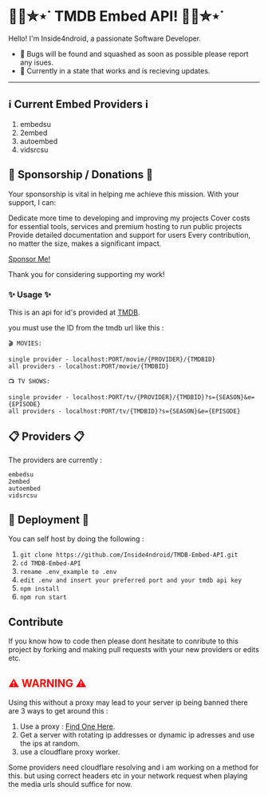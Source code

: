 # 🍿🎥✮⋆˙ TMDB Embed API! 🍿🎥✮⋆˙

Hello! I'm Inside4ndroid, a passionate Software Developer.

- 🐛 Bugs will be found and squashed as soon as possible please report any isues.
- 🌱 Currently in a state that works and is recieving updates.

---

## ℹ️ Current Embed Providers ℹ️

1. embedsu
2. 2embed
3. autoembed
4. vidsrcsu

## 🤝 Sponsorship / Donations 🤝

Your sponsorship is vital in helping me achieve this mission. With your support, I can:

Dedicate more time to developing and improving my projects
Cover costs for essential tools, services and premium hosting to run public projects
Provide detailed documentation and support for users
Every contribution, no matter the size, makes a significant impact.

[Sponsor Me!](https://github.com/sponsors/Inside4ndroid)

Thank you for considering supporting my work!

### ✨ Usage ✨

This is an api for id's provided at [TMDB](https://www.themoviedb.org/).

you must use the ID from the tmdb url like this :

```
🎬 MOVIES:

single provider - localhost:PORT/movie/{PROVIDER}/{TMDBID}
all providers - localhost:PORT/movie/{TMDBID}

📺 TV SHOWS:

single provider - localhost:PORT/tv/{PROVIDER}/{TMDBID}?s={SEASON}&e={EPISODE}
all providers - localhost:PORT/tv/{TMDBID}?s={SEASON}&e={EPISODE}
```

## 📋 Providers 📋

The providers are currently :

```
embedsu
2embed
autoembed
vidsrcsu
```

## 🚀 Deployment 🚀

You can self host by doing the following :

1. `git clone https://github.com/Inside4ndroid/TMDB-Embed-API.git`
2. `cd TMDB-Embed-API`
3. `rename .env_example to .env`
4. `edit .env and insert your preferred port and your tmdb api key`  
5. `npm install`
6. `npm run start`

## Contribute

If you know how to code then please dont hesitate to conribute to this project by forking and making pull requests with your new providers or edits etc.

## <span style="color:red">⚠️ WARNING ⚠️</span>

Using this without a proxy may lead to your server ip being banned there are 3 ways to get around this :

1. Use a proxy : [Find One Here](https://github.com/search?q=m3u8+proxy&type=repositories).
2. Get a server with rotating ip addresses or dynamic ip adresses and use the ips at random.
3. use a cloudflare proxy worker.

Some providers need cloudflare resolving and i am working on a method for this. but using correct headers etc in your network request when playing the media urls should suffice for now.
